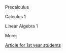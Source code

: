 Precalculus

Calculus 1

Linear Algebra 1

More: 

[Article for 1st year students](https://tech.aviparshan.com/2022/06/math-required-for-computer-science-1st.html)
